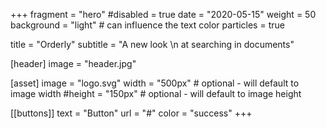 +++
fragment = "hero"
#disabled = true
date = "2020-05-15"
weight = 50
background = "light" # can influence the text color
particles = true

title = "Orderly"
subtitle = "A new look \n at searching in documents"

[header]
  image = "header.jpg"

[asset]
  image = "logo.svg"
  width = "500px" # optional - will default to image width
  #height = "150px" # optional - will default to image height
  
[[buttons]] text = "Button" url = "#" color = "success" 
+++
